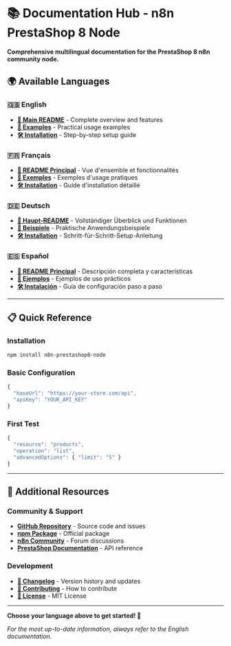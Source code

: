 # 📚 Documentation Hub - n8n PrestaShop 8 Node

**Comprehensive multilingual documentation for the PrestaShop 8 n8n community node.**

## 🌍 Available Languages

### 🇬🇧 English
- **[📖 Main README](../README_EN.md)** - Complete overview and features
- **[🎯 Examples](./EXAMPLES_EN.md)** - Practical usage examples
- **[🛠️ Installation](./INSTALLATION_EN.md)** - Step-by-step setup guide

### 🇫🇷 Français  
- **[📖 README Principal](./README_FR.md)** - Vue d'ensemble et fonctionnalités
- **[🎯 Exemples](../EXAMPLES.md)** - Exemples d'usage pratiques
- **[🛠️ Installation](../INSTALLATION.md)** - Guide d'installation détaillé

### 🇩🇪 Deutsch
- **[📖 Haupt-README](./README_DE.md)** - Vollständiger Überblick und Funktionen
- **[🎯 Beispiele](./EXAMPLES_DE.md)** - Praktische Anwendungsbeispiele
- **[🛠️ Installation](./INSTALLATION_DE.md)** - Schritt-für-Schritt-Setup-Anleitung

### 🇪🇸 Español
- **[📖 README Principal](./README_ES.md)** - Descripción completa y características
- **[🎯 Ejemplos](./EXAMPLES_ES.md)** - Ejemplos de uso prácticos
- **[🛠️ Instalación](./INSTALLATION_ES.md)** - Guía de configuración paso a paso

---

## 📋 Quick Reference

### Installation
```bash
npm install n8n-prestashop8-node
```

### Basic Configuration
```javascript
{
  "baseUrl": "https://your-store.com/api",
  "apiKey": "YOUR_API_KEY"
}
```

### First Test
```javascript
{
  "resource": "products",
  "operation": "list",
  "advancedOptions": { "limit": "5" }
}
```

---

## 🔗 Additional Resources

### Community & Support
- **[GitHub Repository](https://github.com/PPCM/n8n-prestashop8-node)** - Source code and issues
- **[npm Package](https://www.npmjs.com/package/n8n-prestashop8-node)** - Official package
- **[n8n Community](https://community.n8n.io)** - Forum discussions
- **[PrestaShop Documentation](https://devdocs.prestashop-project.org/8/webservice/)** - API reference

### Development
- **[📝 Changelog](../CHANGELOG.md)** - Version history and updates
- **[🚀 Contributing](../README_EN.md#contributing)** - How to contribute
- **[📄 License](../LICENSE)** - MIT License

---

**Choose your language above to get started! 🚀**

*For the most up-to-date information, always refer to the English documentation.*

